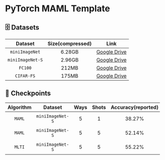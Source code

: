 # PyTorch MAML Template

## 🗄️ Datasets
|Dataset|Size(compressed)|Link|
| :-: | :-: | :-: |
|`miniImageNet`|6.28GB|[Google Drive](https://drive.google.com/file/d/1iTBSPVj-brrxvyOJaz072YGmvF9u9X4Y/view?usp=drive_link)|
|`miniImageNet-S`|2.96GB|[Google Drive](https://drive.google.com/file/d/1PKBkbEWoNvSw6y_PuxrU-b4fA2PurpDC/view?usp=drive_link)|
|`FC100`|212MB|[Google Drive](https://drive.google.com/file/d/15D13wbZUnJTT_RaLYnSS-IqHX-phIPnp/view?usp=drive_link)|
|`CIFAR-FS`|175MB|[Google Drive](https://drive.google.com/file/d/1WRQl8AtgiKdq0MHUIdhkKgj58biFGWOz/view?usp=drive_link)|


## 🏁 Checkpoints
|Algorithm|Dataset|Ways|Shots|Accuracy(reported)|Accuracy(reproduced)|Link|
| :-: | :-: | :-: | :-: | :-: | :-: | :-: |
|`MAML`|`miniImageNet-S`|5|1|38.27%|39.68%|[Google Drive](https://drive.google.com/file/d/1ab6S96nBj_OPlp2RA7SPKu15IFRK2yBr/view?usp=sharing)|
|`MAML`|`miniImageNet-S`|5|5|52.14%|55.30%|[Google Drive](https://drive.google.com/file/d/1En99L015W1DTcOInBGCNUfwk7hBaPu1g/view?usp=drive_link)|
|`MLTI`|`miniImageNet-S`|5|5|55.22%|56.73%|[Google Drive](https://drive.google.com/file/d/17My5pXqI_vwxE13lSa5ACYsEF9Lyou0y/view?usp=drive_link)|